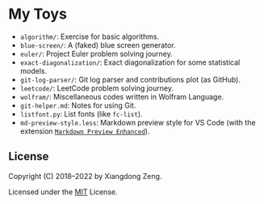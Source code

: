 # My Toys

- `algorithm/`: Exercise for basic algorithms.
- `blue-screen/`: A (faked) blue screen generator.
- `euler/`: Project Euler problem solving journey.
- `exact-diagonalization/`: Exact diagonalization for some statistical models.
- `git-log-parser/`: Git log parser and contributions plot (as GitHub).
- `leetcode/`: LeetCode problem solving journey.
- `wolfram/`: Miscellaneous codes written in Wolfram Language.
- `git-helper.md`: Notes for using Git.
- `listfont.py`: List fonts (like `fc-list`).
- `md-preview-style.less`: Markdown preview style for VS Code (with the extension [`Markdown Preview Enhanced`](https://github.com/shd101wyy/vscode-markdown-preview-enhanced)).

## License

Copyright (C) 2018&ndash;2022 by Xiangdong Zeng.

Licensed under the [MIT](LICENSE) License.
